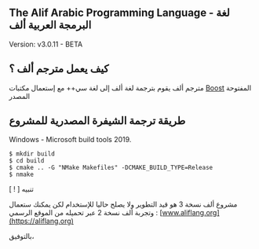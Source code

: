 The Alif Arabic Programming Language - لغة البرمجة العربية ألف
-----------------------------------------------------------

Version: v3.0.11 - BETA

كيف يعمل مترجم ألف ؟
-------

مترجم ألف يقوم بترجمة لغة ألف إلى لغة سي++ مع إستعمال مكتبات [Boost](https://boost.org) المفتوحة المصدر

طريقة ترجمة الشيفرة المصدرية للمشروع
---------

Windows - Microsoft build tools 2019.
```
$ mkdir build 
$ cd build 
$ cmake .. -G "NMake Makefiles" -DCMAKE_BUILD_TYPE=Release 
$ nmake
```

[ ! ] تنبيه

مشروع ألف نسخة 3 هو قيد التطوير ولا يصلح حاليا للإستخدام
لكن يمكنك ستعمال وتجربة ألف نسخة 2 عبر تحميله من الموقع الرسمي : 
[www.aliflang.org](https://aliflang.org)

بالتوفيق،
